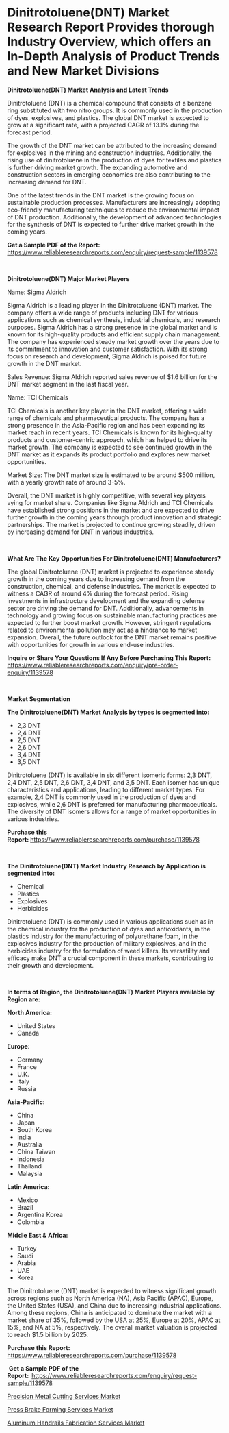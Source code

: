 <p><h1>Dinitrotoluene(DNT) Market Research Report Provides thorough Industry Overview, which offers an In-Depth Analysis of Product Trends and New Market Divisions</h1></p><p><strong>Dinitrotoluene(DNT) Market Analysis and Latest Trends</strong></p>
<p><p>Dinitrotoluene (DNT) is a chemical compound that consists of a benzene ring substituted with two nitro groups. It is commonly used in the production of dyes, explosives, and plastics. The global DNT market is expected to grow at a significant rate, with a projected CAGR of 13.1% during the forecast period.</p><p>The growth of the DNT market can be attributed to the increasing demand for explosives in the mining and construction industries. Additionally, the rising use of dinitrotoluene in the production of dyes for textiles and plastics is further driving market growth. The expanding automotive and construction sectors in emerging economies are also contributing to the increasing demand for DNT.</p><p>One of the latest trends in the DNT market is the growing focus on sustainable production processes. Manufacturers are increasingly adopting eco-friendly manufacturing techniques to reduce the environmental impact of DNT production. Additionally, the development of advanced technologies for the synthesis of DNT is expected to further drive market growth in the coming years.</p></p>
<p><strong>Get a Sample PDF of the Report:&nbsp;</strong> <a href="https://www.reliableresearchreports.com/enquiry/request-sample/1139578">https://www.reliableresearchreports.com/enquiry/request-sample/1139578</a></p>
<p>&nbsp;</p>
<p><strong>Dinitrotoluene(DNT) Major Market Players</strong></p>
<p><p>Name: Sigma Aldrich</p><p>Sigma Aldrich is a leading player in the Dinitrotoluene (DNT) market. The company offers a wide range of products including DNT for various applications such as chemical synthesis, industrial chemicals, and research purposes. Sigma Aldrich has a strong presence in the global market and is known for its high-quality products and efficient supply chain management. The company has experienced steady market growth over the years due to its commitment to innovation and customer satisfaction. With its strong focus on research and development, Sigma Aldrich is poised for future growth in the DNT market.</p><p>Sales Revenue: Sigma Aldrich reported sales revenue of $1.6 billion for the DNT market segment in the last fiscal year.</p><p>Name: TCI Chemicals</p><p>TCI Chemicals is another key player in the DNT market, offering a wide range of chemicals and pharmaceutical products. The company has a strong presence in the Asia-Pacific region and has been expanding its market reach in recent years. TCI Chemicals is known for its high-quality products and customer-centric approach, which has helped to drive its market growth. The company is expected to see continued growth in the DNT market as it expands its product portfolio and explores new market opportunities.</p><p>Market Size: The DNT market size is estimated to be around $500 million, with a yearly growth rate of around 3-5%.</p><p>Overall, the DNT market is highly competitive, with several key players vying for market share. Companies like Sigma Aldrich and TCI Chemicals have established strong positions in the market and are expected to drive further growth in the coming years through product innovation and strategic partnerships. The market is projected to continue growing steadily, driven by increasing demand for DNT in various industries.</p></p>
<p>&nbsp;</p>
<p><strong>What Are The Key Opportunities For Dinitrotoluene(DNT) Manufacturers?</strong></p>
<p><p>The global Dinitrotoluene (DNT) market is projected to experience steady growth in the coming years due to increasing demand from the construction, chemical, and defense industries. The market is expected to witness a CAGR of around 4% during the forecast period. Rising investments in infrastructure development and the expanding defense sector are driving the demand for DNT. Additionally, advancements in technology and growing focus on sustainable manufacturing practices are expected to further boost market growth. However, stringent regulations related to environmental pollution may act as a hindrance to market expansion. Overall, the future outlook for the DNT market remains positive with opportunities for growth in various end-use industries.</p></p>
<p><strong>Inquire or Share Your Questions If Any Before Purchasing This Report:</strong> <a href="https://www.reliableresearchreports.com/enquiry/pre-order-enquiry/1139578">https://www.reliableresearchreports.com/enquiry/pre-order-enquiry/1139578</a></p>
<p>&nbsp;</p>
<p><strong>Market Segmentation</strong></p>
<p><strong>The Dinitrotoluene(DNT) Market Analysis by types is segmented into:</strong></p>
<p><ul><li>2,3 DNT</li><li>2,4 DNT</li><li>2,5 DNT</li><li>2,6 DNT</li><li>3,4 DNT</li><li>3,5 DNT</li></ul></p>
<p><p>Dinitrotoluene (DNT) is available in six different isomeric forms: 2,3 DNT, 2,4 DNT, 2,5 DNT, 2,6 DNT, 3,4 DNT, and 3,5 DNT. Each isomer has unique characteristics and applications, leading to different market types. For example, 2,4 DNT is commonly used in the production of dyes and explosives, while 2,6 DNT is preferred for manufacturing pharmaceuticals. The diversity of DNT isomers allows for a range of market opportunities in various industries.</p></p>
<p><strong>Purchase this Report:&nbsp;</strong><a href="https://www.reliableresearchreports.com/purchase/1139578">https://www.reliableresearchreports.com/purchase/1139578</a></p>
<p>&nbsp;</p>
<p><strong>The Dinitrotoluene(DNT) Market Industry Research by Application is segmented into:</strong></p>
<p><ul><li>Chemical</li><li>Plastics</li><li>Explosives</li><li>Herbicides</li></ul></p>
<p><p>Dinitrotoluene (DNT) is commonly used in various applications such as in the chemical industry for the production of dyes and antioxidants, in the plastics industry for the manufacturing of polyurethane foam, in the explosives industry for the production of military explosives, and in the herbicides industry for the formulation of weed killers. Its versatility and efficacy make DNT a crucial component in these markets, contributing to their growth and development.</p></p>
<p>&nbsp;</p>
<p><strong>In terms of Region, the Dinitrotoluene(DNT) Market Players available by Region are:</strong></p>
<p>
    <p> <strong> North America: </strong>
        <ul>
            <li>United States</li>
            <li>Canada</li>
        </ul>
        </p> 
    <p> <strong> Europe: </strong>
        <ul>
            <li>Germany</li>
            <li>France</li>
            <li>U.K.</li>
            <li>Italy</li>
            <li>Russia</li>
        </ul>
        </p> 
    <p> <strong> Asia-Pacific: </strong>
        <ul>
            <li>China</li>
            <li>Japan</li>
            <li>South Korea</li>
            <li>India</li>
            <li>Australia</li>
            <li>China Taiwan</li>
            <li>Indonesia</li>
            <li>Thailand</li>
            <li>Malaysia</li>
        </ul>
        </p> 
    <p> <strong> Latin America: </strong>
        <ul>
            <li>Mexico</li>
            <li>Brazil</li>
            <li>Argentina Korea</li>
            <li>Colombia</li>
        </ul>
        </p> 
    <p> <strong> Middle East & Africa: </strong>
        <ul>
            <li>Turkey</li>
            <li>Saudi</li>
            <li>Arabia</li>
            <li>UAE</li>
            <li>Korea</li>
        </ul>
    </p>
    </p>
<p><p>The Dinitrotoluene (DNT) market is expected to witness significant growth across regions such as North America (NA), Asia Pacific (APAC), Europe, the United States (USA), and China due to increasing industrial applications. Among these regions, China is anticipated to dominate the market with a market share of 35%, followed by the USA at 25%, Europe at 20%, APAC at 15%, and NA at 5%, respectively. The overall market valuation is projected to reach $1.5 billion by 2025.</p></p>
<p><strong>Purchase this Report: </strong><a href="https://www.reliableresearchreports.com/purchase/1139578">https://www.reliableresearchreports.com/purchase/1139578</a></p>
<p>&nbsp;<strong>Get a Sample PDF of the Report:&nbsp;&nbsp;</strong><a href="https://www.reliableresearchreports.com/enquiry/request-sample/1139578">https://www.reliableresearchreports.com/enquiry/request-sample/1139578</a></p>
<p><strong></strong></p>
<p><p><a href="https://medium.com/@alenamorar/precision-metal-cutting-services-market-research-report-its-history-and-forecast-2024-to-2031-8a4807a890e7">Precision Metal Cutting Services Market</a></p><p><a href="https://medium.com/@alenamorar/press-brake-forming-services-nbsp-market-focuses-on-market-share-size-and-projected-forecast-till-4b3a9122abee">Press Brake Forming Services Market</a></p><p><a href="https://medium.com/@alenamorar/aluminum-handrails-fabrication-services-market-size-reveals-the-best-marketing-channels-in-global-42a2d8102fcb">Aluminum Handrails Fabrication Services Market</a></p></p>